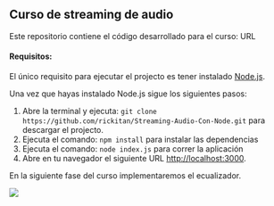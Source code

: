 ## Curso de streaming de audio

Este repositorio contiene el código desarrollado para el curso: URL

#### Requisitos:

El único requisito para ejecutar el projecto es tener instalado [Node.js](https://nodejs.org/en/download/).

Una vez que hayas instalado Node.js sigue los siguientes pasos: 

1. Abre la terminal y ejecuta: `git clone https://github.com/rickitan/Streaming-Audio-Con-Node.git` para descargar el projecto.
2. Ejecuta el comando: `npm install` para instalar las dependencias
3. Ejecuta el comando: `node index.js` para correr la aplicación
4. Abre en tu navegador el siguiente URL [http://localhost:3000](http://localhost:3000).

En la siguiente fase del curso implementaremos el ecualizador. 

![](https://cloud.githubusercontent.com/assets/3137417/17467047/c7fd1cec-5ce7-11e6-873f-5958485e5441.png)

